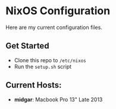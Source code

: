 NixOS Configuration
===

Here are my current configuration files.

## Get Started
- Clone this repo to `/etc/nixos`
- Run the `setup.sh` script

## Current Hosts:
- **midgar**: Macbook Pro 13" Late 2013

